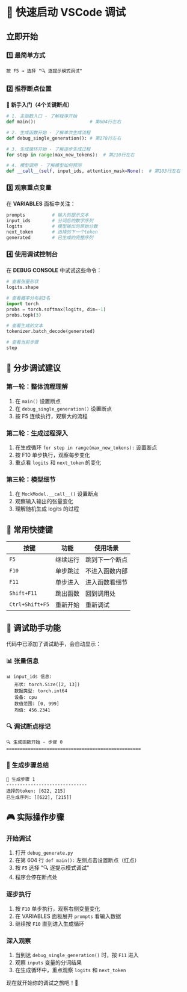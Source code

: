 # 🚀 快速启动 VSCode 调试

## 立即开始

### 1️⃣ 最简单方式
```
按 F5 → 选择 "🔍 逐提示模式调试"
```

### 2️⃣ 推荐断点位置

**🎯 新手入门（4个关键断点）**
```python
# 1. 主函数入口 - 了解程序开始
def main():                    # 第604行左右

# 2. 生成函数开始 - 了解单次生成流程  
def debug_single_generation(): # 第178行左右

# 3. 生成循环开始 - 了解逐步生成过程
for step in range(max_new_tokens):  # 第210行左右

# 4. 模型调用 - 了解模型如何预测
def __call__(self, input_ids, attention_mask=None):  # 第103行左右
```

### 3️⃣ 观察重点变量

在 **VARIABLES** 面板中关注：
```python
prompts          # 输入的提示文本
input_ids        # 分词后的数字序列
logits           # 模型输出的原始分数
next_token       # 选择的下一个token
generated        # 已生成的完整序列
```

### 4️⃣ 使用调试控制台

在 **DEBUG CONSOLE** 中试试这些命令：
```python
# 查看张量形状
logits.shape

# 查看概率分布前3名
import torch
probs = torch.softmax(logits, dim=-1)
probs.topk(3)

# 查看生成的文本
tokenizer.batch_decode(generated)

# 查看当前步骤
step
```

## 🎯 分步调试建议

### 第一轮：整体流程理解
1. 在 `main()` 设置断点
2. 在 `debug_single_generation()` 设置断点  
3. 按 F5 连续执行，观察大的流程

### 第二轮：生成过程深入
1. 在生成循环 `for step in range(max_new_tokens):` 设置断点
2. 按 F10 单步执行，观察每步变化
3. 重点看 `logits` 和 `next_token` 的变化

### 第三轮：模型细节
1. 在 `MockModel.__call__()` 设置断点
2. 观察输入输出的张量变化
3. 理解随机生成 logits 的过程

## 🔧 常用快捷键

| 按键            | 功能     | 使用场景       |
| --------------- | -------- | -------------- |
| `F5`            | 继续运行 | 跳到下一个断点 |
| `F10`           | 单步跳过 | 不进入函数内部 |
| `F11`           | 单步进入 | 进入函数看细节 |
| `Shift+F11`     | 跳出函数 | 回到调用处     |
| `Ctrl+Shift+F5` | 重新开始 | 重新调试       |

## 🚨 调试助手功能

代码中已添加了调试助手，会自动显示：

### 📊 张量信息
```
📊 input_ids 信息:
   形状: torch.Size([2, 13])
   数据类型: torch.int64
   设备: cpu
   数值范围: [0, 999]
   均值: 456.2341
```

### 🔍 调试断点标记
```
🔍 生成函数开始 - 步骤 0
==================================================
```

### 🎯 生成步骤总结
```
🎯 生成步骤 1
------------------------------
选择的token: [622, 215]
已生成序列: [[622], [215]]
```

## 🎮 实际操作步骤

### 开始调试
1. 打开 `debug_generate.py`
2. 在第 604 行 `def main():` 左侧点击设置断点（红点）
3. 按 `F5` 选择 "🔍 逐提示模式调试"
4. 程序会停在断点处

### 逐步执行
1. 按 `F10` 单步执行，观察右侧变量变化
2. 在 VARIABLES 面板展开 `prompts` 看输入数据
3. 继续按 `F10` 直到进入生成循环

### 深入观察
1. 当到达 `debug_single_generation()` 时，按 `F11` 进入
2. 观察 `inputs` 变量的分词结果
3. 在生成循环中，重点观察 `logits` 和 `next_token`

现在就开始你的调试之旅吧！🚀